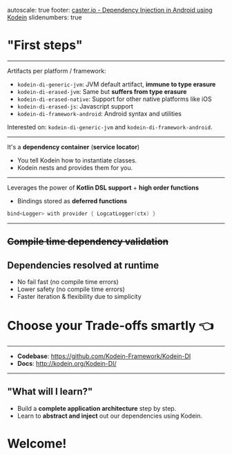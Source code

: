 autoscale: true
footer: [caster.io - Dependency Injection in Android using Kodein](https://www.caster.io)
slidenumbers: true

# "First steps"

---

Artifacts per platform / framework:

* `kodein-di-generic-jvm`: JVM default artifact, __immune to type erasure__
* `kodein-di-erased-jvm`: Same but __suffers from type erasure__
* `kodein-di-erased-native`: Support for other native platforms like iOS
* `kodein-di-erased-js`: Javascript support
* `kodein-di-framework-android`: Android syntax and utilities

Interested on: `kodein-di-generic-jvm` and `kodein-di-framework-android`.

---

It's a __dependency container__ (__service locator__)

* You tell Kodein how to instantiate classes.
* Kodein nests and provides them for you.

---

Leverages the power of __Kotlin DSL support__ + __high order functions__

* Bindings stored as __deferred functions__

```kotlin
bind<Logger> with provider { LogcatLogger(ctx) }
```

---

## ~~Compile time dependency validation~~

## Dependencies resolved __at runtime__

* No fail fast (no compile time errors)
* Lower safety (no compile time errors)
* Faster iteration & flexibility due to simplicity

# Choose your __Trade-offs__ smartly :point_left:

---

* __Codebase__: https://github.com/Kodein-Framework/Kodein-DI
* __Docs__: http://kodein.org/Kodein-DI/

---

## "What will I learn?"
* Build a __complete application architecture__ step by step.
* Learn to __abstract and inject__ out our dependencies using Kodein.

# Welcome!
